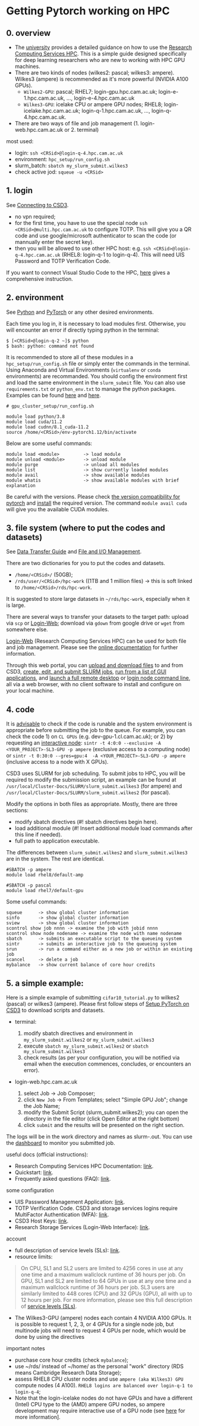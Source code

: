 # Getting Pytorch working on HPC

## 0. overview
- The [university](https://www.hpc.cam.ac.uk/applications-access-research-computing-services) provides a detailed guidance on how to use the [Research Computing Services HPC](https://docs.hpc.cam.ac.uk/hpc/). This is a simple guide designed specifically for deep learning researchers who are new to working with HPC GPU machines.
- There are two kinds of nodes (wilkes2: pascal; wilkes3: ampere). Wilkes3 (ampere) is recommended as it's more powerful (NVIDIA A100 GPUs).
    * `Wilkes2-GPU`: pascal; RHEL7; login-gpu.hpc.cam.ac.uk; login-e-1.hpc.cam.ac.uk, …, login-e-4.hpc.cam.ac.uk
    * `Wilkes3-GPU`: icelake CPU or ampere GPU nodes; RHEL8; login-icelake.hpc.cam.ac.uk;  login-q-1.hpc.cam.ac.uk, …, login-q-4.hpc.cam.ac.uk.
- There are two ways of file and job management (1. login-web.hpc.cam.ac.uk or 2. terminal)

most used:
- login: `ssh <CRSid>@login-q-4.hpc.cam.ac.uk`
- environment: `hpc_setup/run_config.sh`
- slurm_batch: `sbatch my_slurm_submit.wilkes3`
- check active jod: `squeue -u <CRSid>`

## 1. login 

See [Connecting to CSD3](https://docs.hpc.cam.ac.uk/hpc/user-guide/connecting.html).
 
- no vpn required;
- for the first time, you have to use the special node `ssh <CRSid>@multi.hpc.cam.ac.uk` to configure TOTP. This will give you a QR code and use google/microsoft authenticator to scan the code (or mannually enter the secret key).  
- then you will be allowed to use other HPC host: e.g. `ssh <CRSid>@login-q-4.hpc.cam.ac.uk` (RHEL8: login-q-1 to login-q-4). This will need UIS Password and TOTP Verification Code.

If you want to connect Visual Studio Code to the HPC, [here](https://cambiotraining.github.io/hpc-intro/02-working_on_hpc.html) gives a comprehensive instruction.

## 2. environment

See [Python](https://docs.hpc.cam.ac.uk/hpc/software-tools/python.html) and [PyTorch](https://docs.hpc.cam.ac.uk/hpc/software-packages/pytorch.html) or any other desired environments.

Each time you log in, it is necessary to load modules first. Otherwise, you will encounter an error if directly typing python in the terminal:
```Shell
$ [<CRSid>@login-q-2 ~]$ python
$ bash: python: command not found
```
It is recommended to store all of these modules in a `hpc_setup/run_config.sh` file or simply enter the commands in the terminal.  Using Anaconda and Virtual Environments (`virtualenv` or `conda` environments) are recommanded. You should config the environment first and load the same environment in the `slurm_submit` file. You can also use `requirements.txt` or `python_env.txt` to manage the python packages. Examples can be found [here](https://github.com/Aaron-Zhao123/gpu_cluster_setup) and [here](https://github.com/adianliusie/hpc_setup).

```Shell
# gpu_cluster_setup/run_config.sh

module load python/3.8
module load cuda/11.2
module load cudnn/8.1_cuda-11.2
source /home/<CRSid>/env-pytorch1.12/bin/activate
```
<!-- `slurm_submit.wilkes2`
To submit a job, simply run: `sbatch slurm_submit.wilkes2`.  -->

Below are some useful commands:
```Shell
module load <module>         -> load module
module unload <module>       -> unload module
module purge                 -> unload all modules
module list                  -> show currently loaded modules
module avail                 -> show available modules
module whatis                -> show available modules with brief explanation
```

Be careful with the versions. Please check [the version compatibility for pytorch](https://github.com/pytorch/pytorch/wiki/PyTorch-Versions) and [install](https://pytorch.org/get-started/previous-versions/) the required version. The command `module avail cuda` will give you the available CUDA modules.

## 3. file system (where to put the codes and datasets)

See [Data Transfer Guide](https://docs.hpc.cam.ac.uk/hpc/user-guide/transfer.html) and [File and I/O Management](https://docs.hpc.cam.ac.uk/hpc/user-guide/io_management.html).

There are two dictionaries for you to put the codes and datasets.
- `/home/<CRSid>/` (50GB);
- `/rds/user/<CRSid>/hpc-work` ((1TB and 1 million files) -> this is soft linked to `/home/<CRSid>/rds/hpc-work`.

It is suggested to store large datasets in `~/rds/hpc-work`, especially when it is large.

There are several ways to transfer your datasets to the target path: upload via `scp` or [Login-Web](https://login-web.hpc.cam.ac.uk); download via `gdown` from google drive or `wget` from somewhere else. 

[Login-Web](https://login-web.hpc.cam.ac.uk) (Research Computing Services HPC) can be used for both file and job management. Please see the [online documentation](https://docs.hpc.cam.ac.uk/hpc/user-guide/login-web.html) for further information.

Through this web portal, you can [upload and download files](https://docs.hpc.cam.ac.uk/hpc/user-guide/login-web.html#file-transfer-and-management) to and from CSD3, [create, edit, and submit SLURM jobs](https://docs.hpc.cam.ac.uk/hpc/user-guide/login-web.html#job-management), [run from a list of GUI applications](https://docs.hpc.cam.ac.uk/hpc/user-guide/login-web.html#interactive-apps), and [launch a full remote desktop](https://docs.hpc.cam.ac.uk/hpc/user-guide/login-web.html#remote-desktop) or [login node command line](https://docs.hpc.cam.ac.uk/hpc/user-guide/login-web.html#shell-access), all via a web browser, with no client software to install and configure on your local machine.

## 4. code

It is [advisable](https://docs.hpc.cam.ac.uk/hpc/user-guide/a100.html) to check if the code is runable and the system environment is appropriate before submitting the job to the queue. For example, you can check the code 1) on `CL GPUs` (e.g. dev-gpu-1.cl.cam.ac.uk); or 2) by requesting an [interactive node](https://docs.hpc.cam.ac.uk/hpc/user-guide/a100.html#software):
`sintr -t 4:0:0 --exclusive -A <YOUR_PROJECT>-SL3-GPU -p ampere` (exclusive access to a computing node)
or
`sintr -t 0:30:0 --gres=gpu:4  -A <YOUR_PROJECT>-SL3-GPU -p ampere` (inclusive access to a node with X GPUs).

CSD3 uses SLURM for job scheduling. To submit jobs to HPC, you will be required to modify the submission script, an example can be found at `/usr/local/Cluster-Docs/SLURM/slurm_submit.wilkes3` (for ampere) and `/usr/local/Cluster-Docs/SLURM/slurm_submit.wilkes2` (for pascal). 

Modify the options in both files as appropriate. Mostly, there are three sections:
- modify sbatch directives (#! sbatch directives begin here).
- load additional module (#! Insert additional module load commands after this line if needed).
- full path to application executable.

The differences between `slurm_submit.wilkes2` and `slurm_submit.wilkes3` are in the system. The rest are identical.
```
#SBATCH -p ampere
module load rhel8/default-amp 

#SBATCH -p pascal
module load rhel7/default-gpu
```

Some useful commands:
```
squeue      -> show global cluster information
sinfo       -> show global cluster information
sview       -> show global cluster information
scontrol show job nnnn -> examine the job with jobid nnnn
scontrol show node nodename -> examine the node with name nodename
sbatch      -> submits an executable script to the queueing system
sintr       -> submits an interactive job to the queueing system
srun        -> run a command either as a new job or within an existing job
scancel     -> delete a job
mybalance   -> show current balance of core hour credits
```

## 5. a simple example: 

Here is a simple example of submitting `cifar10_tutorial.py` to wilkes2 (pascal) or wilkes3 (ampere). Please first follow steps of [Setup PyTorch on CSD3](https://docs.hpc.cam.ac.uk/hpc/software-packages/pytorch.html) to download scripts and datasets.

- terminal:
    1. modify sbatch directives and environment in `my_slurm_submit.wilkes2` or `my_slurm_submit.wilkes3` 
    2. execute `sbatch my_slurm_submit.wilkes2` or `sbatch my_slurm_submit.wilkes3`
    3. check results (as per your configuration, you will be notified via email when the execution commences, concludes, or encounters an error). 

- login-web.hpc.cam.ac.uk
    1. select Job -> Job Composer; 
    2. click `New Job` -> From Templates; select "Simple GPU Job"; change the Job Name;
    3. modify the Submit Script (slurm_submit.wilkes2); you can open the directory in the file editor (click Open Editor at the right bottom)
    4. click `submit` and the results will be presented on the right section.

The logs will be in the work directory and names as slurm-<JOBID>.out. You can use the [dashboard](https://login-web.hpc.cam.ac.uk/pun/sys/dashboard/activejobs) to monitor you submitted job.
    

useful docs (official instructions):
- Research Computing Services HPC Documentation: [link](https://docs.hpc.cam.ac.uk).
- Quickstart: [link](https://docs.hpc.cam.ac.uk/hpc/user-guide/quickstart.html).
- Frequently asked questions (FAQ): [link](https://docs.hpc.cam.ac.uk/hpc/user-guide/mfa.html).

some configuration
- UIS Password Management Application: [link](https://password.csx.cam.ac.uk).
- TOTP Verification Code. CSD3 and storage services logins require MultiFactor Authentication (MFA): [link](https://docs.hpc.cam.ac.uk/hpc/user-guide/mfa.html#walkthrough-ssh-to-multi-hpc-cam-ac-uk).
- CSD3 Host Keys: [link](https://docs.hpc.cam.ac.uk/hpc/user-guide/hostkeys.html).
- Research Storage Services (Login-Web Interface): [link](https://docs.hpc.cam.ac.uk/hpc/user-guide/login-web.html).

account
- full description of service levels (SLs): [link](https://docs.hpc.cam.ac.uk/hpc/user-guide/policies.html#service-levels).
- resource limits:
> On CPU, SL1 and SL2 users are limited to 4256 cores in use at any one time and a maximum wallclock runtime of 36 hours per job. 
> On GPU, SL1 and SL2 are limited to 64 GPUs in use at any one time and a maximum wallclock runtime of 36 hours per job. 
> SL3 users are similarly limited to 448 cores (CPU) and 32 GPUs (GPU), all with up to 12 hours per job. For more information, please see this full description of [service levels (SLs)](https://docs.hpc.cam.ac.uk/hpc/user-guide/policies.html#service-levels).

- The Wilkes3-GPU (ampere) nodes each contain 4 NVIDIA A100 GPUs. It is possible to request 1, 2, 3, or 4 GPUs for a single node job, but multinode jobs will need to request 4 GPUs per node, which would be done by using the directives

important notes
- purchase core hour credits (check `mybalance`);
- use ~/rds/ instead of ~/home/ as the personal "work" directory (RDS means Cambridge Research Data Storage);
- assess RHEL8 CPU cluster nodes and use `ampere (aka Wilkes3) GPU` compute nodes (4 A100). `RHEL8 logins are balanced over login-q-1 to login-q-4`;
- Note that the login-icelake nodes do not have GPUs and have a different (Intel) CPU type to the (AMD) ampere GPU nodes, so ampere development may require interactive use of a GPU node (see [here](https://docs.hpc.cam.ac.uk/hpc/user-guide/interactive.html#sintr) for more information].
